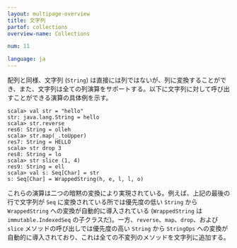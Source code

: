 ```yaml
---
layout: multipage-overview
title: 文字列
partof: collections
overview-name: Collections

num: 11

language: ja
---
```


配列と同様、文字列 (`String`) は直接には列ではないが、列に変換することができ、また、文字列は全ての列演算をサポートする。以下に文字列に対して呼び出すことができる演算の具体例を示す。

    scala> val str = "hello"
    str: java.lang.String = hello
    scala> str.reverse
    res6: String = olleh
    scala> str.map(_.toUpper)
    res7: String = HELLO
    scala> str drop 3
    res8: String = lo
    scala> str slice (1, 4)
    res9: String = ell
    scala> val s: Seq[Char] = str
    s: Seq[Char] = WrappedString(h, e, l, l, o)

これらの演算は二つの暗黙の変換により実現されている。例えば、上記の最後の行で文字列が `Seq` に変換されている所では優先度の低い `String` から `WrappedString` への変換が自動的に導入されている (`WrappedString` は
`immutable.IndexedSeq` の子クラスだ)。一方、`reverse`、`map`、`drop`、および `slice` メソッドの呼び出しでは優先度の高い `String` から `StringOps` への変換が自動的に導入されており、これは全ての不変列のメソッドを文字列に追加する。
